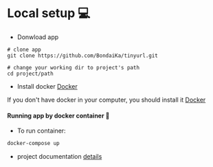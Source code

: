 # Local setup :computer:

* Donwload app
```
# clone app
git clone https://github.com/BondaiKa/tinyurl.git

# change your working dir to project's path
cd project/path
```

* Install docker [Docker](https://docs.docker.com/)   

If you don't have docker in your computer, you should install it [Docker](https://docs.docker.com/)   

#### Running app by docker container :whale:

* To run container:

```bash
docker-compose up
```


* project documentation
[details](docs/project_documentation.md)